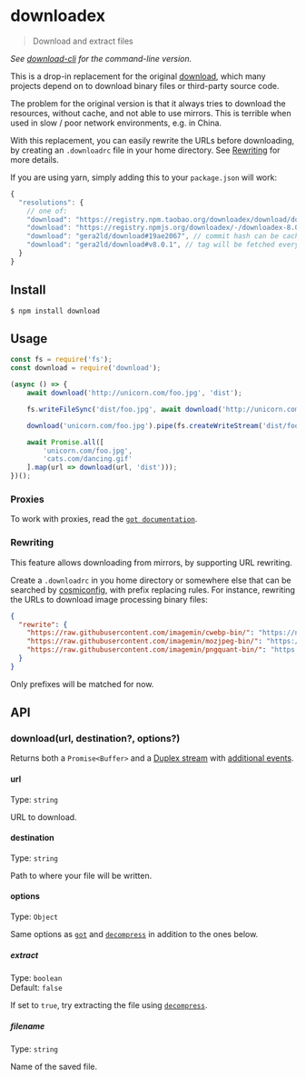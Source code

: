 # downloadex

> Download and extract files

*See [download-cli](https://github.com/kevva/download-cli) for the command-line version.*

This is a drop-in replacement for the original [download](https://github.com/kevva/download), which many projects depend on to download binary files or third-party source code.

The problem for the original version is that it always tries to download the resources, without cache, and not able to use mirrors. This is terrible when used in slow / poor network environments, e.g. in China.

With this replacement, you can easily rewrite the URLs before downloading, by creating an `.downloadrc` file in your home directory. See [Rewriting](#Rewriting) for more details.

If you are using yarn, simply adding this to your `package.json` will work:

```js
{
  "resolutions": {
    // one of:
    "download": "https://registry.npm.taobao.org/downloadex/download/downloadex-8.0.1.tgz",
    "download": "https://registry.npmjs.org/downloadex/-/downloadex-8.0.1.tgz",
    "download": "gera2ld/download#19ae2067", // commit hash can be cached
    "download": "gera2ld/download#v8.0.1", // tag will be fetched every time on install
  }
}
```

## Install

```
$ npm install download
```


## Usage

```js
const fs = require('fs');
const download = require('download');

(async () => {
	await download('http://unicorn.com/foo.jpg', 'dist');

	fs.writeFileSync('dist/foo.jpg', await download('http://unicorn.com/foo.jpg'));

	download('unicorn.com/foo.jpg').pipe(fs.createWriteStream('dist/foo.jpg'));

	await Promise.all([
		'unicorn.com/foo.jpg',
		'cats.com/dancing.gif'
	].map(url => download(url, 'dist')));
})();
```

### Proxies

To work with proxies, read the [`got documentation`](https://github.com/sindresorhus/got#proxies).

### Rewriting

This feature allows downloading from mirrors, by supporting URL rewriting.

Create a `.downloadrc` in you home directory or somewhere else that can be searched by [cosmiconfig](https://github.com/davidtheclark/cosmiconfig), with prefix replacing rules. For instance, rewriting the URLs to download image processing binary files:

```json
{
  "rewrite": {
    "https://raw.githubusercontent.com/imagemin/cwebp-bin/": "https://npm.taobao.org/mirrors/cwebp-bin/",
    "https://raw.githubusercontent.com/imagemin/mozjpeg-bin/": "https://npm.taobao.org/mirrors/mozjpeg-bin/",
    "https://raw.githubusercontent.com/imagemin/pngquant-bin/": "https://npm.taobao.org/mirrors/pngquant-bin/"
  }
}
```

Only prefixes will be matched for now.

## API

### download(url, destination?, options?)

Returns both a `Promise<Buffer>` and a [Duplex stream](https://nodejs.org/api/stream.html#stream_class_stream_duplex) with [additional events](https://github.com/sindresorhus/got#streams-1).

#### url

Type: `string`

URL to download.

#### destination

Type: `string`

Path to where your file will be written.

#### options

Type: `Object`

Same options as [`got`](https://github.com/sindresorhus/got#options) and [`decompress`](https://github.com/kevva/decompress#options) in addition to the ones below.

##### extract

Type: `boolean`<br>
Default: `false`

If set to `true`, try extracting the file using [`decompress`](https://github.com/kevva/decompress).

##### filename

Type: `string`

Name of the saved file.
